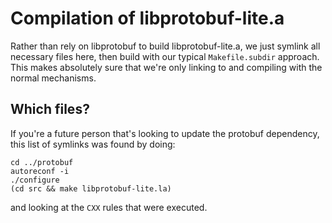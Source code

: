 # Compilation of libprotobuf-lite.a

Rather than rely on libprotobuf to build libprotobuf-lite.a, we just
symlink all necessary files here, then build with our typical
`Makefile.subdir` approach.  This makes absolutely sure that we're
only linking to and compiling with the normal mechanisms.

## Which files?

If you're a future person that's looking to update the protobuf dependency,
this list of symlinks was found by doing:

```
cd ../protobuf
autoreconf -i
./configure
(cd src && make libprotobuf-lite.la)
```

and looking at the `CXX` rules that were executed.
